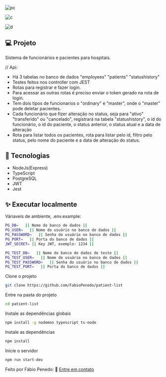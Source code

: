 ![pc](https://user-images.githubusercontent.com/82732587/176803325-1605be3f-450e-402a-b028-aa679a28114c.gif)

![c](https://user-images.githubusercontent.com/82732587/176803726-a026b536-1e91-47b6-9675-684d9ffaf20f.png)

![d](https://user-images.githubusercontent.com/82732587/176803757-505d4fcb-e69c-4563-8de5-cb3740a4ca27.png)

## 💻 Projeto

Sistema de funcionários e pacientes para hospitais.

// Api: 
- Há 3 tabelas no banco de dados "employees" "patients" "statushistory"
- Testes feitos nos controller com JEST
- Rotas para registrar e fazer login.
- Para acessar as outras rotas é preciso enviar o token gerado na rota de login.
- Tem dois tipos de funcionarios o "ordinary" e "master", onde o "master" pode deletar pacientes.
- Cada funcionário que fizer alteração no status, seja para "ativo" "transferido" ou "cancelado", registrará na tabela "statushistory", o id do funcionário, o id do paciente, o status anterior, o status atual e a data de alteração
- Rota para listar todos os pacientes, rota para listar pelo id, filtro pelo status, pelo nome do paciente e a data de alteração do status.

## 🧱 Tecnologias

+ NodeJs(Express)
+ TypeScript
+ PostgreSQL
+ JWT
+ Jest


## ✨ Executar localmente

Váriaveis de ambiente, .env.example:

```bash
PG_DB=   || Nome do banco de dados ||
PG_USER=   || Nome do usuário no banco de dados ||
PG_PASSWORD=   || Senha do usuário no banco de dados ||
PG_PORT=   || Porta do banco de dados ||
JWT_SECRET= || Key JWT, exemplo: 1234 ||

PG_TEST_DB=   || Nome do banco de dados de teste ||
PG_TEST_USER=   || Nome do usuário no banco de dados ||
PG_TEST_PASSWORD=   || Senha do usuário no banco de dados ||
PG_TEST_PORT=   || Porta do banco de dados ||
```

Clone o projeto

```bash
git clone https://github.com/FabioPenedo/patient-list
```

Entre na pasta do projeto

```bash
cd patient-list
```

Instale as dependências globais

```bash
npm install -g nodemon typescript ts-node
```

Instale as dependências

```bash
npm install
```

Inicie o servidor

```bash
npm run start-dev
```

Feito por Fábio Penedo: 👋 [Entre em contato](https://www.linkedin.com/in/fabiopenedo/)
